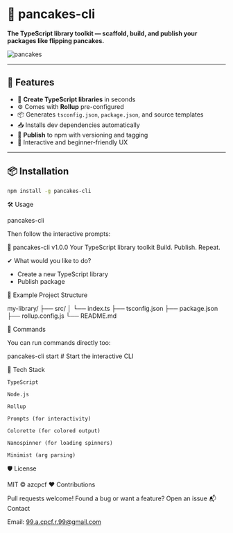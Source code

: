 # 🥞 pancakes-cli

**The TypeScript library toolkit — scaffold, build, and publish your packages like flipping pancakes.**

![pancakes](https://em-content.zobj.net/source/microsoft-teams/363/pancakes_1f95e.png)

---

## 🚀 Features

- 🍳 **Create TypeScript libraries** in seconds
- ⚙️ Comes with **Rollup** pre-configured
- 📦 Generates `tsconfig.json`, `package.json`, and source templates
- 📥 Installs dev dependencies automatically
- 🚀 **Publish** to npm with versioning and tagging
- 🧠 Interactive and beginner-friendly UX

---

## 📦 Installation

```bash
npm install -g pancakes-cli
```

🛠 Usage

pancakes-cli

Then follow the interactive prompts:

🥞 pancakes-cli v1.0.0
Your TypeScript library toolkit
Build. Publish. Repeat.

✔ What would you like to do?

- Create a new TypeScript library
- Publish package

📁 Example Project Structure

my-library/
├── src/
│ └── index.ts
├── tsconfig.json
├── package.json
├── rollup.config.js
└── README.md

🧰 Commands

You can run commands directly too:

pancakes-cli start # Start the interactive CLI

🧪 Tech Stack

    TypeScript

    Node.js

    Rollup

    Prompts (for interactivity)

    Colorette (for colored output)

    Nanospinner (for loading spinners)

    Minimist (arg parsing)

🛡 License

MIT © azcpcf
❤️ Contributions

Pull requests welcome!
Found a bug or want a feature? Open an issue
📬 Contact

Email: 99.a.cpcf.r.99@gmail.com
